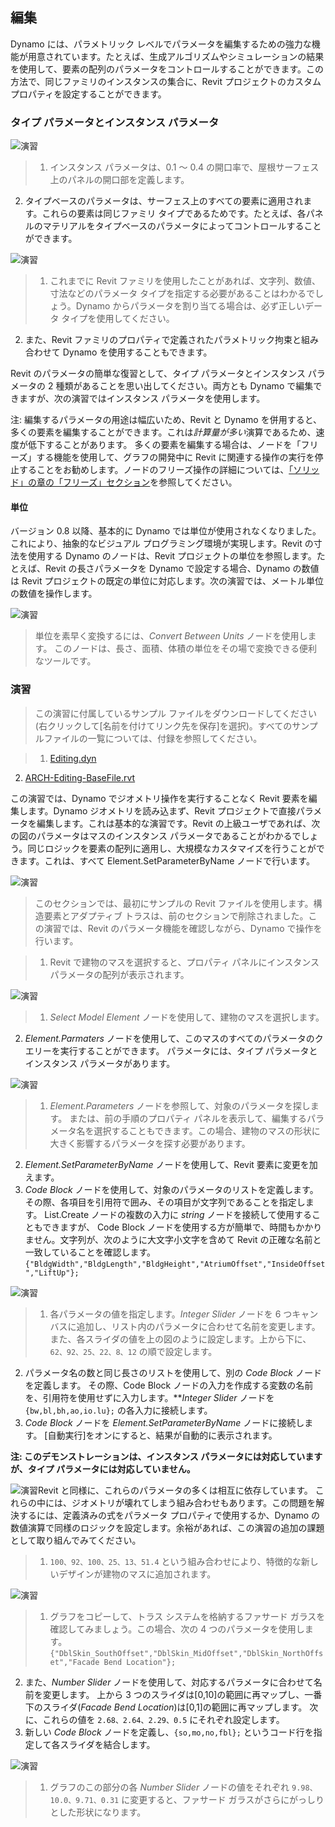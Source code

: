 

## 編集

Dynamo には、パラメトリック レベルでパラメータを編集するための強力な機能が用意されています。たとえば、生成アルゴリズムやシミュレーションの結果を使用して、要素の配列のパラメータをコントロールすることができます。この方法で、同じファミリのインスタンスの集合に、Revit プロジェクトのカスタム プロパティを設定することができます。

### タイプ パラメータとインスタンス パラメータ

![演習](images/8-5/Exercise/32.png)

> 1. インスタンス パラメータは、0.1 ～ 0.4 の開口率で、屋根サーフェス上のパネルの開口部を定義します。
2. タイプベースのパラメータは、サーフェス上のすべての要素に適用されます。これらの要素は同じファミリ タイプであるためです。たとえば、各パネルのマテリアルをタイプベースのパラメータによってコントロールすることができます。

![演習](images/8-3/params.png)

> 1. これまでに Revit ファミリを使用したことがあれば、文字列、数値、寸法などのパラメータ タイプを指定する必要があることはわかるでしょう。Dynamo からパラメータを割り当てる場合は、必ず正しいデータ タイプを使用してください。
2. また、Revit ファミリのプロパティで定義されたパラメトリック拘束と組み合わせて Dynamo を使用することもできます。

Revit のパラメータの簡単な復習として、タイプ パラメータとインスタンス パラメータの 2 種類があることを思い出してください。両方とも Dynamo で編集できますが、次の演習ではインスタンス パラメータを使用します。

注: 編集するパラメータの用途は幅広いため、Revit と Dynamo を併用すると、多くの要素を編集することができます。これは*計算量が多い*演算であるため、速度が低下することがあります。 多くの要素を編集する場合は、ノードを「フリーズ」する機能を使用して、グラフの開発中に Revit に関連する操作の実行を停止することをお勧めします。ノードのフリーズ操作の詳細については、[「ソリッド」の章の「フリーズ」セクション](../05_Geometry-for-Computational-Design/5-6_solids.md#freezing)を参照してください。

#### 単位

バージョン 0.8 以降、基本的に Dynamo では単位が使用されなくなりました。これにより、抽象的なビジュアル プログラミング環境が実現します。Revit の寸法を使用する Dynamo のノードは、Revit プロジェクトの単位を参照します。たとえば、Revit の長さパラメータを Dynamo で設定する場合、Dynamo の数値は Revit プロジェクトの既定の単位に対応します。次の演習では、メートル単位の数値を操作します。

![演習](images/8-3/units.png)

> 単位を素早く変換するには、*Convert Between Units* ノードを使用します。 このノードは、長さ、面積、体積の単位をその場で変換できる便利なツールです。

### 演習

> この演習に付属しているサンプル ファイルをダウンロードしてください(右クリックして[名前を付けてリンク先を保存]を選択)。すべてのサンプルファイルの一覧については、付録を参照してください。

> 1. [Editing.dyn](datasets/8-3/Editing.dyn)
2. [ARCH-Editing-BaseFile.rvt](datasets/8-3/ARCH-Editing-BaseFile.rvt)

この演習では、Dynamo でジオメトリ操作を実行することなく Revit 要素を編集します。Dynamo ジオメトリを読み込まず、Revit プロジェクトで直接パラメータを編集します。これは基本的な演習です。Revit の上級ユーザであれば、次の図のパラメータはマスのインスタンス パラメータであることがわかるでしょう。同じロジックを要素の配列に適用し、大規模なカスタマイズを行うことができます。これは、すべて Element.SetParameterByName ノードで行います。

![演習](images/8-3/Exercise/04.png)

> このセクションでは、最初にサンプルの Revit ファイルを使用します。構造要素とアダプティブ トラスは、前のセクションで削除されました。この演習では、Revit のパラメータ機能を確認しながら、Dynamo で操作を行います。

> 1. Revit で建物のマスを選択すると、プロパティ パネルにインスタンス パラメータの配列が表示されます。

![演習](images/8-3/Exercise/03.png)

> 1. *Select Model Element* ノードを使用して、建物のマスを選択します。
2. *Element.Parmaters* ノードを使用して、このマスのすべてのパラメータのクエリーを実行することができます。 パラメータには、タイプ パラメータとインスタンス パラメータがあります。

![演習](images/8-3/Exercise/32.png)

> 1. *Element.Parameters* ノードを参照して、対象のパラメータを探します。 または、前の手順のプロパティ パネルを表示して、編集するパラメータ名を選択することもできます。この場合、建物のマスの形状に大きく影響するパラメータを探す必要があります。
2. *Element.SetParameterByName* ノードを使用して、Revit 要素に変更を加えます。
3. *Code Block* ノードを使用して、対象のパラメータのリストを定義します。その際、各項目を引用符で囲み、その項目が文字列であることを指定します。 List.Create ノードの複数の入力に *string* ノードを接続して使用することもできますが、 Code Block ノードを使用する方が簡単で、時間もかかりません。文字列が、次のように大文字小文字を含めて Revit の正確な名前と一致していることを確認します。```{"BldgWidth","BldgLength","BldgHeight","AtriumOffset","InsideOffset","LiftUp"};```

![演習](images/8-3/Exercise/31.png)

> 1. 各パラメータの値を指定します。*Integer Slider* ノードを 6 つキャンバスに追加し、リスト内のパラメータに合わせて名前を変更します。 また、各スライダの値を上の図のように設定します。上から下に、```62、92、25、22、8、12``` の順で設定します。
2. パラメータ名の数と同じ長さのリストを使用して、別の *Code Block* ノードを定義します。 その際、Code Block ノードの入力を作成する変数の名前を、引用符を使用せずに入力します。***Integer Slider* ノードを ```{bw,bl,bh,ao,io.lu};``` の各入力に接続します。
3. *Code Block* ノードを *Element.SetParameterByName* ノードに接続します。 [自動実行]をオンにすると、結果が自動的に表示されます。

**注: このデモンストレーションは、インスタンス パラメータには対応していますが、タイプ パラメータには対応していません。**

![演習](images/8-3/Exercise/01.png)Revit と同様に、これらのパラメータの多くは相互に依存しています。 これらの中には、ジオメトリが壊れてしまう組み合わせもあります。この問題を解決するには、定義済みの式をパラメータ プロパティで使用するか、Dynamo の数値演算で同様のロジックを設定します。余裕があれば、この演習の追加の課題として取り組んでみてください。

> 1. ```100、92、100、25、13、51.4``` という組み合わせにより、特徴的な新しいデザインが建物のマスに追加されます。

![演習](images/8-3/Exercise/30.png)

> 1. グラフをコピーして、トラス システムを格納するファサード ガラスを確認してみましょう。この場合、次の 4 つのパラメータを使用します。```{"DblSkin_SouthOffset","DblSkin_MidOffset","DblSkin_NorthOffset","Facade Bend Location"};```
2. また、*Number Slider* ノードを使用して、対応するパラメータに合わせて名前を変更します。 上から 3 つのスライダは[0,10]の範囲に再マップし、一番下のスライダ(*Facade Bend Location*)は[0,1]の範囲に再マップします。 次に、これらの値を ```2.68、2.64、2.29、0.5``` にそれぞれ設定します。
3. 新しい *Code Block* ノードを定義し、```{so,mo,no,fbl};``` というコード行を指定して各スライダを結合します。

![演習](images/8-3/Exercise/00.png)

> 1. グラフのこの部分の各 *Number Slider* ノードの値をそれぞれ ```9.98、10.0、9.71、0.31``` に変更すると、ファサード ガラスがさらにがっしりとした形状になります。

